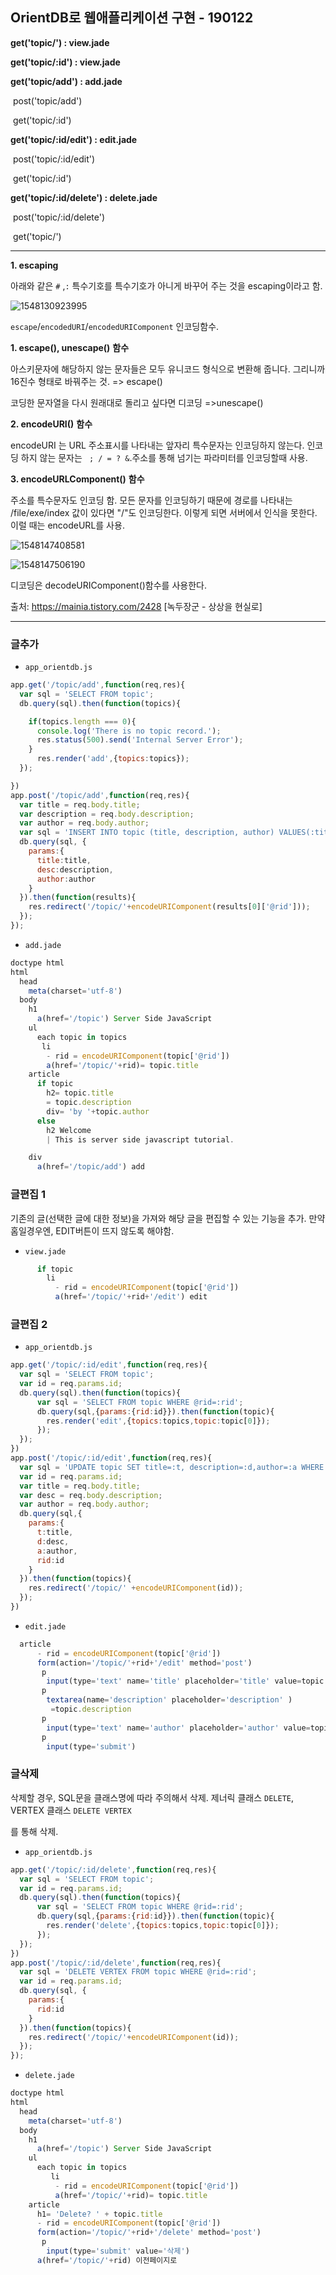 ## OrientDB로 웹애플리케이션 구현 - 190122

**get('topic/') : view.jade**

**get('topic/:id') : view.jade**

**get('topic/add') : add.jade**

​	post('topic/add')

​	get('topic/:id')

**get('topic/:id/edit') : edit.jade**

​	post('topic/:id/edit')

​	get('topic/:id')

**get('topic/:id/delete')  : delete.jade**

​	post('topic/:id/delete')

​	get('topic/')

-----------------------------------------------------------------------------------------------------------------------------------------------------------

**1. escaping**

아래와 같은 `#` ,`:` 특수기호를 특수기호가 아니게 바꾸어 주는 것을 escaping이라고 함.

![1548130923995](C:\Users\USER\AppData\Roaming\Typora\typora-user-images\1548130923995.png)

`escape`/`encodedURI`/`encodedURIComponent` 인코딩함수.

**1. escape(), unescape()** **함수**

  아스키문자에 해당하지 않는 문자들은 모두 유니코드 형식으로 변환해 줍니다. 그리니까 16진수 형태로 바꿔주는 것. => escape()

코딩한 문자열을 다시 원래대로 돌리고 싶다면 디코딩 =>unescape()

**2. encodeURI()** **함수**

  encodeURI 는 URL 주소표시를 나타내는 앞자리 특수문자는 인코딩하지 않는다. 인코딩 하지 않는 문자는 ` ; / = ? &`.주소를 통해 넘기는 파라미터를 인코딩할때 사용.

**3. encodeURLComponent()** **함수**

주소를 특수문자도 인코딩 함. 모든 문자를 인코딩하기 때문에 경로를 나타내는 /file/exe/index 값이 있다면 "/"도 인코딩한다. 이렇게 되면 서버에서 인식을 못한다. 이럴 때는 encodeURL를 사용.

![1548147408581](C:\Users\USER\AppData\Roaming\Typora\typora-user-images\1548147408581.png)

![1548147506190](C:\Users\USER\AppData\Roaming\Typora\typora-user-images\1548147506190.png)

디코딩은 decodeURIComponent()함수를 사용한다.

출처: <https://mainia.tistory.com/2428> [녹두장군 - 상상을 현실로]  

---------------------------------------------------------------------------------------------------------------------------------------------------------

### 글추가

* `app_orientdb.js`

```javascript
app.get('/topic/add',function(req,res){
  var sql = 'SELECT FROM topic';
  db.query(sql).then(function(topics){

    if(topics.length === 0){
      console.log('There is no topic record.');
      res.status(500).send('Internal Server Error');
    }
      res.render('add',{topics:topics});
  });

})
app.post('/topic/add',function(req,res){
  var title = req.body.title;
  var description = req.body.description;
  var author = req.body.author;
  var sql = 'INSERT INTO topic (title, description, author) VALUES(:title, :desc, :author)';
  db.query(sql, {
    params:{
      title:title,
      desc:description,
      author:author
    }
  }).then(function(results){
    res.redirect('/topic/'+encodeURIComponent(results[0]['@rid']));
  });
});
```

* `add.jade`

```javascript
doctype html
html
  head
    meta(charset='utf-8')
  body
    h1
      a(href='/topic') Server Side JavaScript
    ul
      each topic in topics
       li
        - rid = encodeURIComponent(topic['@rid'])
        a(href='/topic/'+rid)= topic.title
    article
      if topic
        h2= topic.title
        = topic.description
        div= 'by '+topic.author
      else
        h2 Welcome
        | This is server side javascript tutorial.

    div
      a(href='/topic/add') add
```

### 글편집 1

기존의 글(선택한 글에 대한 정보)을 가져와 해당 글을 편집할 수 있는 기능을 추가. 만약 홈일경우엔, EDIT버튼이 뜨지 않도록 해야함.

* `view.jade`

```javascript
      if topic
        li
          - rid = encodeURIComponent(topic['@rid'])
          a(href='/topic/'+rid+'/edit') edit

```

### 글편집 2

* `app_orientdb.js`

```javascript
app.get('/topic/:id/edit',function(req,res){
  var sql = 'SELECT FROM topic';
  var id = req.params.id;
  db.query(sql).then(function(topics){
      var sql = 'SELECT FROM topic WHERE @rid=:rid';
      db.query(sql,{params:{rid:id}}).then(function(topic){
        res.render('edit',{topics:topics,topic:topic[0]});
      });
  });
})
app.post('/topic/:id/edit',function(req,res){
  var sql = 'UPDATE topic SET title=:t, description=:d,author=:a WHERE @rid=:rid';
  var id = req.params.id;
  var title = req.body.title;
  var desc = req.body.description;
  var author = req.body.author;
  db.query(sql,{
    params:{
      t:title,
      d:desc,
      a:author,
      rid:id
    }
  }).then(function(topics){
    res.redirect('/topic/' +encodeURIComponent(id));
  });
})
```

* `edit.jade`

```javascript
  article
      - rid = encodeURIComponent(topic['@rid'])
      form(action='/topic/'+rid+'/edit' method='post')
       p
        input(type='text' name='title' placeholder='title' value=topic.title)
       p
        textarea(name='description' placeholder='description' )
         =topic.description
       p
        input(type='text' name='author' placeholder='author' value=topic.author)
       p
        input(type='submit')
```

### 글삭제

삭제할 경우, SQL문을 클래스명에 따라 주의해서 삭제. 제너릭 클래스 `DELETE`, VERTEX 클래스 `DELETE VERTEX`

를 통해 삭제.

* `app_orientdb.js`

```javascript
app.get('/topic/:id/delete',function(req,res){
  var sql = 'SELECT FROM topic';
  var id = req.params.id;
  db.query(sql).then(function(topics){
      var sql = 'SELECT FROM topic WHERE @rid=:rid';
      db.query(sql,{params:{rid:id}}).then(function(topic){
        res.render('delete',{topics:topics,topic:topic[0]});
      });
  });
})
app.post('/topic/:id/delete',function(req,res){
  var sql = 'DELETE VERTEX FROM topic WHERE @rid=:rid';
  var id = req.params.id;
  db.query(sql, {
    params:{
      rid:id
    }
  }).then(function(topics){
    res.redirect('/topic/'+encodeURIComponent(id));
  });
});
```

* `delete.jade`

```javascript
doctype html
html
  head
    meta(charset='utf-8')
  body
    h1
      a(href='/topic') Server Side JavaScript
    ul
      each topic in topics
         li
          - rid = encodeURIComponent(topic['@rid'])
          a(href='/topic/'+rid)= topic.title
    article
      h1= 'Delete? ' + topic.title
      - rid = encodeURIComponent(topic['@rid'])
      form(action='/topic/'+rid+'/delete' method='post')
       p
        input(type='submit' value='삭제')
      a(href='/topic/'+rid) 이전페이지로
```



